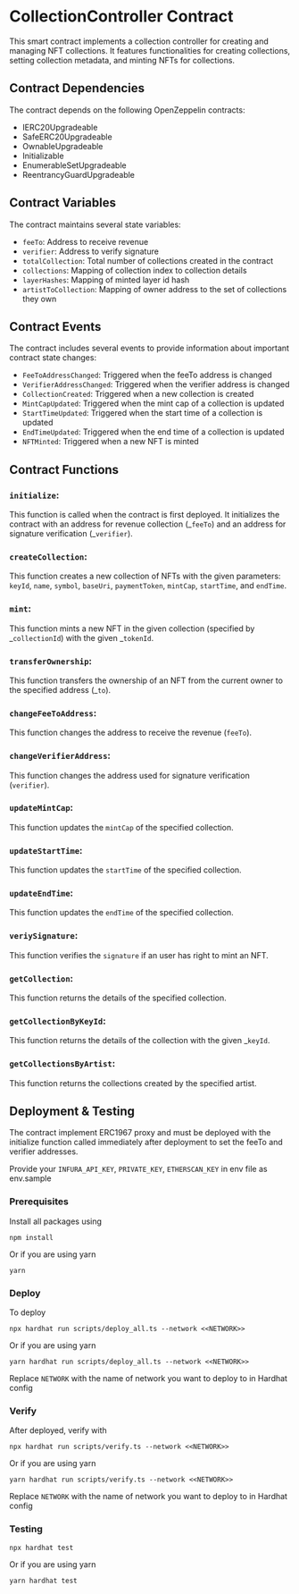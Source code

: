 # CollectionController Contract

This smart contract implements a collection controller for creating and managing NFT collections. It features functionalities for creating collections, setting collection metadata, and minting NFTs for collections.

## Contract Dependencies

The contract depends on the following OpenZeppelin contracts:

-   IERC20Upgradeable
-   SafeERC20Upgradeable
-   OwnableUpgradeable
-   Initializable
-   EnumerableSetUpgradeable
-   ReentrancyGuardUpgradeable

## Contract Variables

The contract maintains several state variables:

-   `feeTo`: Address to receive revenue
-   `verifier`: Address to verify signature
-   `totalCollection`: Total number of collections created in the contract
-   `collections`: Mapping of collection index to collection details
-   `layerHashes`: Mapping of minted layer id hash
-   `artistToCollection`: Mapping of owner address to the set of collections they own

## Contract Events

The contract includes several events to provide information about important contract state changes:

-   `FeeToAddressChanged`: Triggered when the feeTo address is changed
-   `VerifierAddressChanged`: Triggered when the verifier address is changed
-   `CollectionCreated`: Triggered when a new collection is created
-   `MintCapUpdated`: Triggered when the mint cap of a collection is updated
-   `StartTimeUpdated`: Triggered when the start time of a collection is updated
-   `EndTimeUpdated`: Triggered when the end time of a collection is updated
-   `NFTMinted`: Triggered when a new NFT is minted

## Contract Functions

### `initialize`:

This function is called when the contract is first deployed. It initializes the contract with an address for revenue collection (\_`feeTo`) and an address for signature verification (\_`verifier`).

### `createCollection`:

This function creates a new collection of NFTs with the given parameters: `keyId`, `name`, `symbol`, `baseUri`, `paymentToken`, `mintCap`, `startTime`, and `endTime`.

### `mint`:

This function mints a new NFT in the given collection (specified by \_`collectionId`) with the given \_`tokenId`.

### `transferOwnership`:

This function transfers the ownership of an NFT from the current owner to the specified address (\_`to`).

### `changeFeeToAddress`:

This function changes the address to receive the revenue (`feeTo`).

### `changeVerifierAddress`:

This function changes the address used for signature verification (`verifier`).

### `updateMintCap`:

This function updates the `mintCap` of the specified collection.

### `updateStartTime`:

This function updates the `startTime` of the specified collection.

### `updateEndTime`:

This function updates the `endTime` of the specified collection.

### `veriySignature`:

This function verifies the `signature` if an user has right to mint an NFT.

### `getCollection`:

This function returns the details of the specified collection.

### `getCollectionByKeyId`:

This function returns the details of the collection with the given \_`keyId`.

### `getCollectionsByArtist`:

This function returns the collections created by the specified artist.

## Deployment & Testing

The contract implement ERC1967 proxy and must be deployed with the initialize function called immediately after deployment to set the feeTo and verifier addresses.

Provide your `INFURA_API_KEY`, `PRIVATE_KEY`, `ETHERSCAN_KEY` in env file as env.sample

### Prerequisites

Install all packages using

```console
npm install
```

Or if you are using yarn

```console
yarn
```

### Deploy

To deploy

```console
npx hardhat run scripts/deploy_all.ts --network <<NETWORK>>
```

Or if you are using yarn

```console
yarn hardhat run scripts/deploy_all.ts --network <<NETWORK>>
```

Replace `NETWORK` with the name of network you want to deploy to in Hardhat config

### Verify

After deployed, verify with

```console
npx hardhat run scripts/verify.ts --network <<NETWORK>>
```

Or if you are using yarn

```console
yarn hardhat run scripts/verify.ts --network <<NETWORK>>
```

Replace `NETWORK` with the name of network you want to deploy to in Hardhat config

### Testing

```console
npx hardhat test
```

Or if you are using yarn

```console
yarn hardhat test
```
